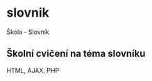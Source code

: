 # slovnik
Škola - Slovník

Školní cvičení na téma slovníku
-------------------------------
HTML, AJAX, PHP

